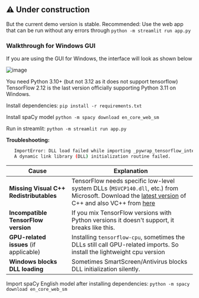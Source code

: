 ⚠ Under construction
---

But the current demo version is stable.
Recommended: Use the web app that can be run without any errors through `python -m streamlit run app.py`

### Walkthrough for Windows GUI
If you are using the GUI for Windows, the interface will look as shown below

![image](https://github.com/user-attachments/assets/7b219caf-17bf-480f-aa34-ea930c6f6f22)

You need Python 3.10+ (but not 3.12 as it does not support tensorflow)
TensorFlow 2.12 is the last version officially supporting Python 3.11 on Windows.

Install dependencies:
`pip install -r requirements.txt`

Install spaCy model
`python -m spacy download en_core_web_sm`

Run in streamlit:
`python -m streamlit run app.py`

**Troubleshooting:**
```bash
   ImportError: DLL load failed while importing _pywrap_tensorflow_internal:
   A dynamic link library (DLL) initialization routine failed.
```

| Cause                                      | Explanation                                                                                     |
|-------------------------------------------|-------------------------------------------------------------------------------------------------|
| **Missing Visual C++ Redistributables** | TensorFlow needs specific low-level system DLLs (`MSVCP140.dll`, etc.) from Microsoft. Download the [latest version](https://learn.microsoft.com/en-us/cpp/windows/latest-supported-vc-redist) of C++ and also VC++ from [here](https://aka.ms/vs/17/release/vc_redist.x64.exe)       |
| **Incompatible TensorFlow version**     | If you mix TensorFlow versions with Python versions it doesn't support, it breaks like this.    |
| **GPU-related issues** (if applicable)  | Installing `tensorflow-cpu`, sometimes the DLLs still call GPU-related imports. So install the lightweight cpu version  |
| **Windows blocks DLL loading**          | Sometimes SmartScreen/Antivirus blocks DLL initialization silently.                             |

Import spaCy English model after installing dependencies: `python -m spacy download en_core_web_sm`

